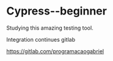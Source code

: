# Cypress--beginner
 Studying this amazing testing tool.


Integration continues  gitlab 

https://gitlab.com/programacaogabriel
